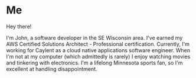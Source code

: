# Me

Hey there!

I'm John, a software developer in the SE Wisconsin area. I've earned my AWS Certified Solutions Architect -
Professional certification. Currently, I'm working for Caylent as a cloud native applications software engineer. When I'm not at my computer (which admittedly is rarely) I enjoy watching
movies and tinkering with electronics. I'm a lifelong Minnesota sports fan, so I'm excellent at handling disappointment.
